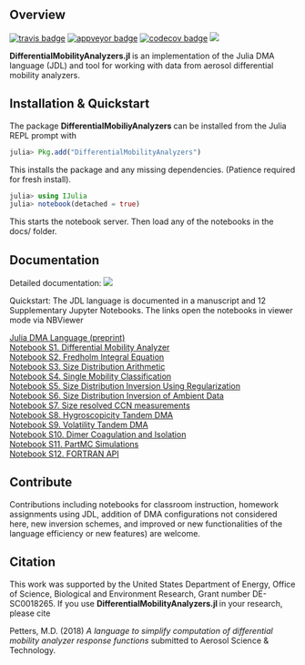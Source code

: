 ## Overview
[![travis badge][travis_badge]][travis_url]
[![appveyor badge][appveyor_badge]][appveyor_url]
[![codecov badge][codecov_badge]][codecov_url]
[![][docs-stable-img]](docs/DOCUMENTATION.md)

<b> DifferentialMobilityAnalyzers.jl </b> is an implementation of the Julia DMA language (JDL) and tool for working with data from aerosol differential mobility analyzers.

## Installation & Quickstart
The package  <b> DifferentialMobiliyAnalyzers </b> can be installed from the Julia REPL prompt with
```julia
julia> Pkg.add("DifferentialMobilityAnalyzers")
```
This installs the package and any missing dependencies. (Patience required for fresh install).
```julia
julia> using IJulia
julia> notebook(detached = true)
```
This starts the notebook server. Then load any of the notebooks in the docs/ folder.

## Documentation
Detailed documentation: [![][docs-stable-img]](docs/DOCUMENTATION.md)

Quickstart: The JDL language is documented in a manuscript and 12 Supplementary Jupyter Notebooks. The links open the notebooks in viewer mode via NBViewer

[Julia DMA Language (preprint)]()<br>
[Notebook S1. Differential Mobility Analyzer](https://nbviewer.jupyter.org/github/mdpetters/DifferentialMobilityAnalyzers.jl/blob/master/docs/Notebook%20S01.%20Differential%20Mobility%20Analyzer.ipynb) <br>
[Notebook S2. Fredholm Integral Equation]() <br>
[Notebook S3. Size Distribution Arithmetic]() <br>
[Notebook S4. Single Mobility Classification]() <br>
[Notebook S5. Size Distribution Inversion Using Regularization]() <br>
[Notebook S6. Size Distribution Inversion of Ambient Data]() <br>
[Notebook S7. Size resolved CCN measurements]() <br>
[Notebook S8. Hygroscopicity Tandem DMA]() <br>
[Notebook S9. Volatility Tandem DMA]() <br>
[Notebook S10. Dimer Coagulation and Isolation]() <br>
[Notebook S11. PartMC Simulations]()<br>
[Notebook S12. FORTRAN API]() <br>

## Contribute
Contributions including notebooks for classroom instruction, homework assignments using JDL, addition of DMA configurations not considered here, new inversion schemes, and improved or new functionalities of the language efficiency or new features) are welcome.

## Citation
This work was supported by the United States Department of Energy, Office of Science, Biological and Environment Research, Grant number DE-SC0018265. If you use <b> DifferentialMobilityAnalyzers.jl </b> in your research, please cite

Petters, M.D. (2018) <i> A language to simplify computation of differential mobility analyzer response functions </i> submitted to Aerosol Science & Technology.

[docs-stable-img]: https://img.shields.io/badge/docs-stable-blue.svg

[travis_badge]: https://travis-ci.org/mdpetters/DifferentialMobilityAnalyzers.jl.svg?branch=master
[travis_url]: https://travis-ci.org/mdpetters/DifferentialMobilityAnalyzers.jl

[appveyor_badge]: https://ci.appveyor.com/api/projects/status/github/mdpetters/DifferentialMobilityAnalyzers.jl?svg=true&branch=master

[appveyor_url]: https://ci.appveyor.com/project/mdpetters/differentialmobilityanalyzers-jl

[codecov_badge]: http://codecov.io/github/mdpetters/DifferentialMobilityAnalyzers.jl/coverage.svg?branch=master
[codecov_url]: http://codecov.io/github/mdpetters/DifferentialMobilityAnalyzers.jl?branch=master
